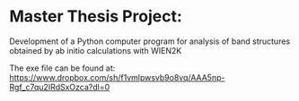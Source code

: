 # Master Thesis Project:

Development of a Python computer program for analysis of band structures obtained by ab initio calculations with WIEN2K

The exe file can be found at:
https://www.dropbox.com/sh/f1vmlpwsvb9o8vq/AAA5np-Rgf_c7qu2IRdSxOzca?dl=0
